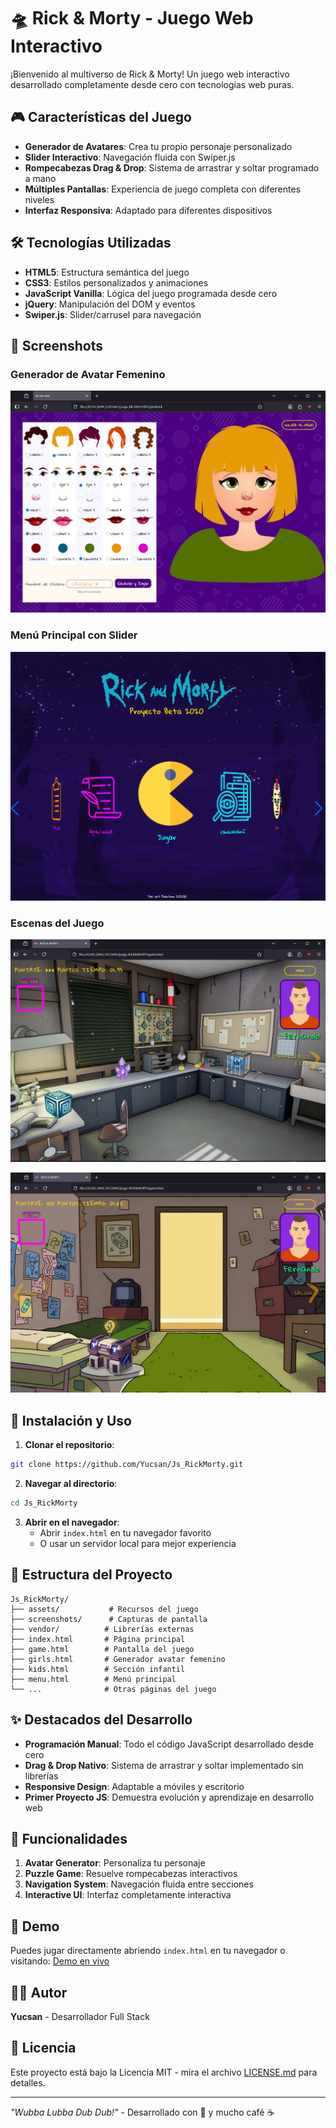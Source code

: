 # 🛸 Rick & Morty - Juego Web Interactivo

¡Bienvenido al multiverso de Rick & Morty! Un juego web interactivo desarrollado completamente desde cero con tecnologías web puras.

## 🎮 Características del Juego

- **Generador de Avatares**: Crea tu propio personaje personalizado
- **Slider Interactivo**: Navegación fluida con Swiper.js
- **Rompecabezas Drag & Drop**: Sistema de arrastrar y soltar programado a mano
- **Múltiples Pantallas**: Experiencia de juego completa con diferentes niveles
- **Interfaz Responsiva**: Adaptado para diferentes dispositivos

## 🛠️ Tecnologías Utilizadas

- **HTML5**: Estructura semántica del juego
- **CSS3**: Estilos personalizados y animaciones
- **JavaScript Vanilla**: Lógica del juego programada desde cero
- **jQuery**: Manipulación del DOM y eventos
- **Swiper.js**: Slider/carrusel para navegación

## 📸 Screenshots

### Generador de Avatar Femenino
![Avatar Mujer](screenshots/AvatarMujer.jpg)

### Menú Principal con Slider
![Menu Slider](screenshots/MenuSlider.jpg)

### Escenas del Juego
![Escena Juego 1](screenshots/escenaJuego1.jpg)

![Escena Juego 2](screenshots/escenaJuego2.jpg)

## 🚀 Instalación y Uso

1. **Clonar el repositorio**:
```bash
git clone https://github.com/Yucsan/Js_RickMorty.git
```

2. **Navegar al directorio**:
```bash
cd Js_RickMorty
```

3. **Abrir en el navegador**:
   - Abrir `index.html` en tu navegador favorito
   - O usar un servidor local para mejor experiencia

## 📁 Estructura del Proyecto

```
Js_RickMorty/
├── assets/           # Recursos del juego
├── screenshots/      # Capturas de pantalla
├── vendor/          # Librerías externas
├── index.html       # Página principal
├── game.html        # Pantalla del juego
├── girls.html       # Generador avatar femenino
├── kids.html        # Sección infantil
├── menu.html        # Menú principal
└── ...              # Otras páginas del juego
```

## ✨ Destacados del Desarrollo

- **Programación Manual**: Todo el código JavaScript desarrollado desde cero
- **Drag & Drop Nativo**: Sistema de arrastrar y soltar implementado sin librerías
- **Responsive Design**: Adaptable a móviles y escritorio
- **Primer Proyecto JS**: Demuestra evolución y aprendizaje en desarrollo web

## 🎯 Funcionalidades

1. **Avatar Generator**: Personaliza tu personaje
2. **Puzzle Game**: Resuelve rompecabezas interactivos
3. **Navigation System**: Navegación fluida entre secciones
4. **Interactive UI**: Interfaz completamente interactiva

## 🌟 Demo

Puedes jugar directamente abriendo `index.html` en tu navegador o visitando: [Demo en vivo](https://yucsan.github.io/Js_RickMorty/)

## 👨‍💻 Autor

**Yucsan** - Desarrollador Full Stack

## 📄 Licencia

Este proyecto está bajo la Licencia MIT - mira el archivo [LICENSE.md](LICENSE.md) para detalles.

---

*"Wubba Lubba Dub Dub!"* - Desarrollado con 💚 y mucho café ☕
